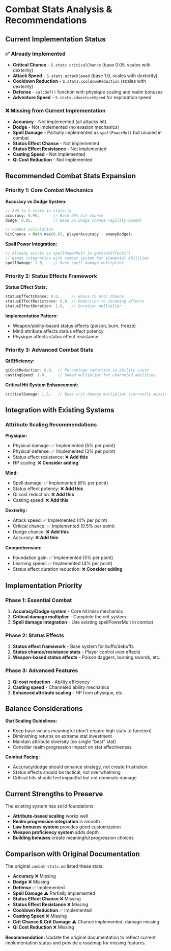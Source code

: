 # Combat Stats Analysis & Recommendations

## Current Implementation Status

### ✅ **Already Implemented**
- **Critical Chance** - `S.stats.criticalChance` (base 0.05, scales with dexterity)
- **Attack Speed** - `S.stats.attackSpeed` (base 1.0, scales with dexterity)
- **Cooldown Reduction** - `S.stats.cooldownReduction` (scales with dexterity)
- **Defense** - `calcDef()` function with physique scaling and realm bonuses
- **Adventure Speed** - `S.stats.adventureSpeed` for exploration speed

### ❌ **Missing from Current Implementation**
- **Accuracy** - Not implemented (all attacks hit)
- **Dodge** - Not implemented (no evasion mechanics)
- **Spell Damage** - Partially implemented as `spellPowerMult` but unused in combat
- **Status Effect Chance** - Not implemented
- **Status Effect Resistance** - Not implemented
- **Casting Speed** - Not implemented
- **Qi Cost Reduction** - Not implemented

## Recommended Combat Stats Expansion

### **Priority 1: Core Combat Mechanics**

**Accuracy vs Dodge System:**
```javascript
// Add to S.stats in state.js
accuracy: 0.95,      // Base 95% hit chance
dodge: 0.05,         // Base 5% dodge chance (agility-based)

// Combat calculation
hitChance = Math.max(0.05, playerAccuracy - enemyDodge);
```

**Spell Power Integration:**
```javascript
// Already exists as spellPowerMult in getStatEffects()
// Needs integration with combat system for elemental abilities
spellDamage: 1.0,    // Base spell damage multiplier
```

### **Priority 2: Status Effects Framework**

**Status Effect Stats:**
```javascript
statusEffectChance: 0.0,     // Bonus to proc chance
statusEffectResistance: 0.0, // Reduction to incoming effects
statusEffectDuration: 1.0,   // Duration multiplier
```

**Implementation Pattern:**
- Weapon/ability-based status effects (poison, burn, freeze)
- Mind attribute affects status effect potency
- Physique affects status effect resistance

### **Priority 3: Advanced Combat Stats**

**Qi Efficiency:**
```javascript
qiCostReduction: 0.0,  // Percentage reduction in ability costs
castingSpeed: 1.0,     // Speed multiplier for channeled abilities
```

**Critical Hit System Enhancement:**
```javascript
criticalDamage: 1.5,   // Base crit damage multiplier (currently missing)
```

## Integration with Existing Systems

### **Attribute Scaling Recommendations**

**Physique:**
- Physical damage: ✅ Implemented (5% per point)
- Physical defense: ✅ Implemented (3% per point)
- Status effect resistance: ❌ **Add this**
- HP scaling: ❌ **Consider adding**

**Mind:**
- Spell damage: ✅ Implemented (6% per point)
- Status effect potency: ❌ **Add this**
- Qi cost reduction: ❌ **Add this**
- Casting speed: ❌ **Add this**

**Dexterity:**
- Attack speed: ✅ Implemented (4% per point)
- Critical chance: ✅ Implemented (0.5% per point)
- Dodge chance: ❌ **Add this**
- Accuracy: ❌ **Add this**

**Comprehension:**
- Foundation gain: ✅ Implemented (5% per point)
- Learning speed: ✅ Implemented (4% per point)
- Status effect duration reduction: ❌ **Consider adding**

## Implementation Priority

### **Phase 1: Essential Combat**
1. **Accuracy/Dodge system** - Core hit/miss mechanics
2. **Critical damage multiplier** - Complete the crit system
3. **Spell damage integration** - Use existing spellPowerMult in combat

### **Phase 2: Status Effects**
1. **Status effect framework** - Base system for buffs/debuffs
2. **Status chance/resistance stats** - Player control over effects
3. **Weapon-based status effects** - Poison daggers, burning swords, etc.

### **Phase 3: Advanced Features**
1. **Qi cost reduction** - Ability efficiency
2. **Casting speed** - Channeled ability mechanics
3. **Enhanced attribute scaling** - HP from physique, etc.

## Balance Considerations

**Stat Scaling Guidelines:**
- Keep base values meaningful (don't require high stats to function)
- Diminishing returns on extreme stat investment
- Maintain attribute diversity (no single "best" stat)
- Consider realm progression impact on stat effectiveness

**Combat Pacing:**
- Accuracy/dodge should enhance strategy, not create frustration
- Status effects should be tactical, not overwhelming
- Critical hits should feel impactful but not dominate damage

## Current Strengths to Preserve

The existing system has solid foundations:
- **Attribute-based scaling** works well
- **Realm progression integration** is smooth  
- **Law bonuses system** provides good customization
- **Weapon proficiency system** adds depth
- **Building bonuses** create meaningful progression choices

## Comparison with Original Documentation

The original `combat-stats.md` listed these stats:
- **Accuracy** ❌ Missing
- **Dodge** ❌ Missing  
- **Defense** ✅ Implemented
- **Spell Damage** ⚠️ Partially implemented
- **Status Effect Chance** ❌ Missing
- **Status Effect Resistance** ❌ Missing
- **Cooldown Reduction** ✅ Implemented
- **Casting Speed** ❌ Missing
- **Crit Chance & Crit Damage** ⚠️ Chance implemented, damage missing
- **Qi Cost Reduction** ❌ Missing

**Recommendation:** Update the original documentation to reflect current implementation status and provide a roadmap for missing features.
